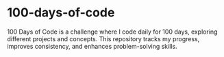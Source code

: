 # 100-days-of-code
100 Days of Code is a challenge where I code daily for 100 days, exploring different projects and concepts. This repository tracks my progress, improves consistency, and enhances problem-solving skills.
